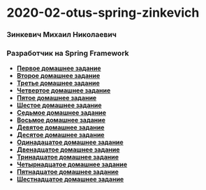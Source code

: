 # 2020-02-otus-spring-zinkevich
### Зинкевич Михаил Николаевич
### Разработчик на Spring Framework

* **[Первое домашнее задание](https://github.com/Meehos90/2020-02-otus-spring-zinkevich/tree/master/homework-01)** 
* **[Второе домашнее задание](https://github.com/Meehos90/2020-02-otus-spring-zinkevich/tree/master/homework-02)**
* **[Третье домашнее задание](https://github.com/Meehos90/2020-02-otus-spring-zinkevich/tree/master/homework-03)**
* **[Четвертое домашнее задание](https://github.com/Meehos90/2020-02-otus-spring-zinkevich/tree/master/homework-04)**
* **[Пятое домашнее задание](https://github.com/Meehos90/2020-02-otus-spring-zinkevich/tree/master/homework-05)**
* **[Шестое домашнее задание](https://github.com/Meehos90/2020-02-otus-spring-zinkevich/tree/master/homework-06)**
* **[Седьмое домашнее задание](https://github.com/Meehos90/2020-02-otus-spring-zinkevich/tree/master/homework-07)**
* **[Восьмое домашнее задание](https://github.com/Meehos90/2020-02-otus-spring-zinkevich/tree/master/homework-08)**
* **[Девятое домашнее задание](https://github.com/Meehos90/2020-02-otus-spring-zinkevich/tree/master/homework-09)**
* **[Десятое домашнее задание](https://github.com/Meehos90/2020-02-otus-spring-zinkevich/tree/master/homework-10)**
* **[Одинадацатое домашнее задание](https://github.com/Meehos90/2020-02-otus-spring-zinkevich/tree/master/homework-11)**
* **[Двенадцатое домашнее задание](https://github.com/Meehos90/2020-02-otus-spring-zinkevich/tree/master/homework-12)**
* **[Тринадцатое домашнее задание](https://github.com/Meehos90/2020-02-otus-spring-zinkevich/tree/master/homework-12)**
* **[Четырнадцатое домашнее задание](https://github.com/Meehos90/2020-02-otus-spring-zinkevich/tree/master/homework-14)**
* **[Пятнадцатое домашнее задание](https://github.com/Meehos90/2020-02-otus-spring-zinkevich/tree/master/homework-15)**
* **[Шестнадцатое домашнее задание](https://github.com/Meehos90/2020-02-otus-spring-zinkevich/tree/master/homework-16)**